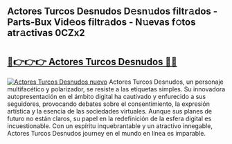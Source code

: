 ## Actores Turcos Desnudos D𝚎sn𝚞dos filtr𝚊dos - Parts-Bux Vid𝚎os filtr𝚊dos - N𝚞evas f𝚘tos atr𝚊ctivas 0CZx2

# <h2><a href="http://mbam3vw.tromn.icu/?c=Actores+Turcos+Desnudos">🔗👉👉👉 Actores Turcos Desnudos 🔗🔗</a></h2>

[![Actores Turcos Desnudos nuevo](https://i.imgur.com/pEAQMta.gif)](http://mbam3vw.tromn.icu/?c=Actores+Turcos+Desnudos)
Actores Turcos Desnudos, un personaje multifacético y polarizador, se resiste a las etiquetas simples. Su innovadora autopresentación en el ámbito digital ha cautivado y enfurecido a sus seguidores, provocando debates sobre el consentimiento, la expresión artística y la esencia de las sociedades virtuales. Aunque sus planes de futuro no están claros, su papel en la redefinición de la esfera digital es incuestionable. Con un espíritu inquebrantable y un atractivo innegable, Actores Turcos Desnudos journey en el mundo en línea es imparable.
